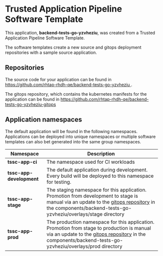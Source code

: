 # Trusted Application Pipeline Software Template

This application, **backend-tests-go-yzvheziu**, was created from a Trusted Application Pipeline Software Template.

The software templates create a new source and gitops deployment repositories with a sample source application. 

## Repositories

The source code for your application can be found in [https://github.com/rhtap-rhdh-qe/backend-tests-go-yzvheziu ](https://github.com/rhtap-rhdh-qe/backend-tests-go-yzvheziu ).
 
The gitops repository, which contains the kubernetes manifests for the application can be found in 
[https://github.com/rhtap-rhdh-qe/backend-tests-go-yzvheziu-gitops ](https://github.com/rhtap-rhdh-qe/backend-tests-go-yzvheziu-gitops ) 

## Application namespaces 

The default application will be found in the following namespaces. Applications can be deployed into unique namespaces or multiple software templates can also bet generated into the same group namespaces.  

|  Namespace   |  Description   |  
| -------- | -------- |
| **tssc-app-ci** | The namespace used for CI workloads |
| **tssc-app-development** | The default application during development. Every build will be deployed to this namespace for testing. |
| **tssc-app-stage** | The staging namespace for this application. Promotion from development to stage is manual via an update to the [gitops repository](https://github.com/rhtap-rhdh-qe/backend-tests-go-yzvheziu-gitops ) in the components/backend-tests-go-yzvheziu/overlays/stage directory |
| **tssc-app-prod** | The production namespace for this application. Promotion from stage to production is manual via an update to the [gitops repository](https://github.com/rhtap-rhdh-qe/backend-tests-go-yzvheziu-gitops ) in the components/backend-tests-go-yzvheziu/overlays/prod directory |